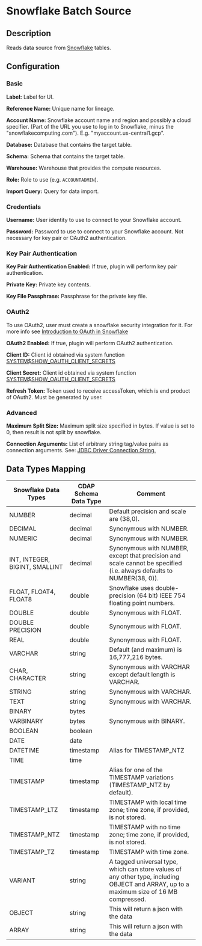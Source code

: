 # Snowflake Batch Source


Description
-----------
Reads data source from [Snowflake](https://www.snowflake.com/) tables.

Configuration
-------------

### Basic

**Label:** Label for UI.

**Reference Name:** Unique name for lineage.

**Account Name:** Snowflake account name and region and possibly a cloud specifier. (Part of the URL you use to 
log in to Snowflake, minus the "snowflakecomputing.com"). E.g. "myaccount.us-central1.gcp".

**Database:** Database that contains the target table.

**Schema:** Schema that contains the target table.

**Warehouse:** Warehouse that provides the compute resources.

**Role:** Role to use (e.g. `ACCOUNTADMIN`).

**Import Query:** Query for data import.

### Credentials

**Username:** User identity to use to connect to your Snowflake account.

**Password:** Password to use to connect to your Snowflake account. Not necessary for key pair or OAuth2 authentication.

### Key Pair Authentication

**Key Pair Authentication Enabled:** If true, plugin will perform key pair authentication.

**Private Key:** Private key contents.

**Key File Passphrase:** Passphrase for the private key file.

### OAuth2

To use OAuth2, user must create a snowflake security integration for it.
For more info see [Introduction to OAuth in Snowflake](https://docs.snowflake.com/en/user-guide/oauth-intro.html)

**OAuth2 Enabled:** If true, plugin will perform OAuth2 authentication.

**Client ID:** Client id obtained via system function 
[SYSTEM$SHOW_OAUTH_CLIENT_SECRETS](https://docs.snowflake.com/en/sql-reference/functions/system_show_oauth_client_secrets.html)

**Client Secret:** Client id obtained via system function 
[SYSTEM$SHOW_OAUTH_CLIENT_SECRETS](https://docs.snowflake.com/en/sql-reference/functions/system_show_oauth_client_secrets.html)

**Refresh Token:** Token used to receive accessToken, which is end product of OAuth2. Must be generated by user.

### Advanced

**Maximum Split Size:** Maximum split size specified in bytes. If value is set to 0, then result is not split by 
snowflake.

**Connection Arguments:** List of arbitrary string tag/value pairs as connection arguments. See: [JDBC Driver Connection String.](https://docs.snowflake.com/en/user-guide/jdbc-configure.html#jdbc-driver-connection-string)


Data Types Mapping
----------

| Snowflake Data Types           | CDAP Schema Data Type | Comment                                                   |
| ------------------------------ |-----------------------| --------------------------------------------------------- |
| NUMBER                         | decimal               | Default precision and scale are (38,0).                   |
| DECIMAL                        | decimal               | Synonymous with NUMBER.                                   |
| NUMERIC                        | decimal               | Synonymous with NUMBER.                                   |
| INT, INTEGER, BIGINT, SMALLINT | decimal               | Synonymous with NUMBER, except that precision and scale cannot be specified (i.e. always defaults to NUMBER(38, 0)).|
| FLOAT, FLOAT4, FLOAT8          | double                | Snowflake uses double-precision (64 bit) IEEE 754 floating point numbers.|
| DOUBLE                         | double                | Synonymous with FLOAT.                                    |
| DOUBLE PRECISION               | double                | Synonymous with FLOAT.                                    |
| REAL                           | double                | Synonymous with FLOAT.                                    |
| VARCHAR                        | string                | Default (and maximum) is 16,777,216 bytes.                |
| CHAR, CHARACTER                | string                | Synonymous with VARCHAR except default length is VARCHAR. |
| STRING                         | string                | Synonymous with VARCHAR.                                  |
| TEXT                           | string                | Synonymous with VARCHAR.                                  |
| BINARY                         | bytes                 |                                                           |
| VARBINARY                      | bytes                 | Synonymous with BINARY.                                   |
| BOOLEAN                        | boolean               |                                                           |
| DATE                           | date                  |                                                           |
| DATETIME                       | timestamp             | Alias for TIMESTAMP_NTZ                                   |
| TIME                           | time                  |                                                           |
| TIMESTAMP                      | timestamp             | Alias for one of the TIMESTAMP variations (TIMESTAMP_NTZ by default).|
| TIMESTAMP_LTZ                  | timestamp             | TIMESTAMP with local time zone; time zone, if provided, is not stored.|
| TIMESTAMP_NTZ                  | timestamp             | TIMESTAMP with no time zone; time zone, if provided, is not stored.|
| TIMESTAMP_TZ                   | timestamp             | TIMESTAMP with time zone.                                 |
| VARIANT                        | string                | A tagged universal type, which can store values of any other type, including OBJECT and ARRAY, up to a maximum size of 16 MB compressed.                                    |
| OBJECT                         | string                | This will return a json with the data |
| ARRAY                          | string                | This will return a json with the data |                                                  |